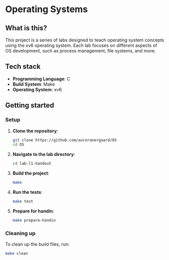 # Operating Systems

## What is this?

This project is a series of labs designed to teach operating system concepts using the xv6 operating system. Each lab focuses on different aspects of OS development, such as process management, file systems, and more.

## Tech stack

- **Programming Language**: C
- **Build System**: Make
- **Operating System**: xv6

## Getting started

### Setup

1. **Clone the repository**:
    ```sh
    git clone https://github.com/auroranergaard/OS
    cd OS
    ```

2. **Navigate to the lab directory**:
    ```sh
    cd lab-l1-handout
    ```

3. **Build the project**:
    ```sh
    make
    ```

4. **Run the tests**:
    ```sh
    make test
    ```

5. **Prepare for handin**:
    ```sh
    make prepare-handin
    ```

### Cleaning up

To clean up the build files, run:
```sh
make clean
```